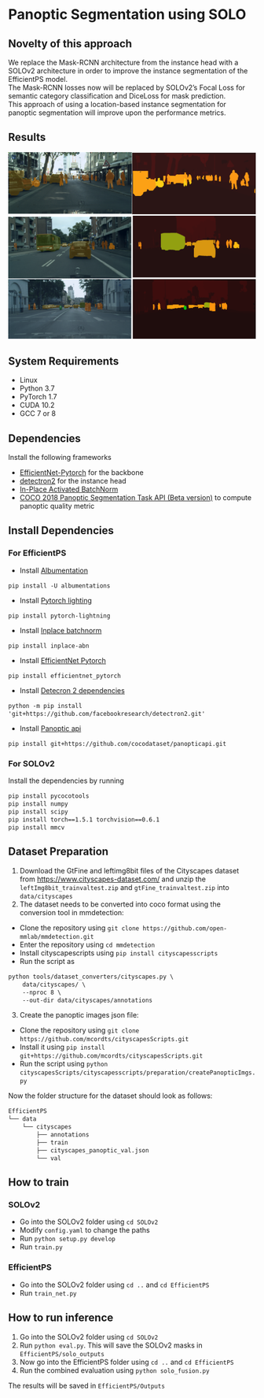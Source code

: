 # Panoptic Segmentation using SOLO

<!-- Panoptic segmentation is a scene understanding problem that combines the prediction from both instance and semantic segmentation into a general unified output.
This project implements a location-based panoptic segmentation model, modifying the state-of-the-art EfficientPS architecture by using SOLOv2 as the instance segmentation head instead of a Mask-RCNN. -->

## Novelty of this approach

We replace the Mask-RCNN architecture from the instance head with a SOLOv2 architecture in order to improve the instance segmentation of the EfficientPS model.\
The Mask-RCNN losses now will be replaced by SOLOv2’s Focal Loss for semantic category classification and DiceLoss for mask prediction.\
This approach of using a location-based instance segmentation for panoptic segmentation will improve upon the performance metrics.

## Results
<!-- ![image](./results/3.png) -->

![image](./results/1.png)
![image](./results/2.png)

## System Requirements
* Linux 
* Python 3.7
* PyTorch 1.7
* CUDA 10.2
* GCC 7 or 8

## Dependencies
Install the following frameworks

- [EfficientNet-Pytorch](https://github.com/lukemelas/EfficientNet-PyTorch) for the backbone
- [detectron2](https://github.com/facebookresearch/detectron2) for the instance head
- [In-Place Activated BatchNorm](https://github.com/mapillary/inplace_abn)
- [COCO 2018 Panoptic Segmentation Task API (Beta version)](https://github.com/cocodataset/panopticapi) to compute panoptic quality metric

## Install Dependencies
### For EfficientPS
- Install [Albumentation](https://albumentations.ai/)
```
pip install -U albumentations
```
- Install [Pytorch lighting](https://www.pytorchlightning.ai/)
```
pip install pytorch-lightning
```
- Install [Inplace batchnorm](https://github.com/mapillary/inplace_abn)
```
pip install inplace-abn
```
- Install [EfficientNet Pytorch](https://github.com/lukemelas/EfficientNet-PyTorch)
```
pip install efficientnet_pytorch
```
- Install [Detecron 2 dependencies](https://github.com/facebookresearch/detectron2)
```
python -m pip install 'git+https://github.com/facebookresearch/detectron2.git'
```
- Install [Panoptic api](https://github.com/cocodataset/panopticapi)
```
pip install git+https://github.com/cocodataset/panopticapi.git
```
### For SOLOv2
Install the dependencies by running
```
pip install pycocotools
pip install numpy
pip install scipy
pip install torch==1.5.1 torchvision==0.6.1
pip install mmcv
```

## Dataset Preparation

1. Download the GtFine and leftimg8bit files of the Cityscapes dataset from https://www.cityscapes-dataset.com/ and unzip the `leftImg8bit_trainvaltest.zip` and `gtFine_trainvaltest.zip` into `data/cityscapes`
2. The dataset needs to be converted into coco format using the conversion tool in mmdetection:
* Clone the repository using `git clone https://github.com/open-mmlab/mmdetection.git`
* Enter the repository using `cd mmdetection`
* Install cityscapescripts using `pip install cityscapesscripts`
* Run the script as 
```
python tools/dataset_converters/cityscapes.py \
    data/cityscapes/ \
    --nproc 8 \
    --out-dir data/cityscapes/annotations
```
3. Create the panoptic images json file:
* Clone the repository using `git clone https://github.com/mcordts/cityscapesScripts.git`
* Install it using `pip install git+https://github.com/mcordts/cityscapesScripts.git`
* Run the script using `python cityscapesScripts/cityscapesscripts/preparation/createPanopticImgs.py`

Now the folder structure for the dataset should look as follows:
```
EfficientPS
└── data
    └── cityscapes
        ├── annotations
        ├── train
        ├── cityscapes_panoptic_val.json
        └── val
```
## How to train

### SOLOv2
- Go into the SOLOv2 folder using `cd SOLOv2`
- Modify `config.yaml` to change the paths
- Run `python setup.py develop`
- Run `train.py`

### EfficientPS
- Go into the SOLOv2 folder using `cd ..` and `cd EfficientPS`
- Run `train_net.py`

## How to run inference
1. Go into the SOLOv2 folder using `cd SOLOv2`
2. Run `python eval.py`. This will save the SOLOv2 masks in `EfficientPS/solo_outputs`
3. Now go into the EfficientPS folder using `cd ..` and `cd EfficientPS`
4. Run the combined evaluation using `python solo_fusion.py`

The results will be saved in `EfficientPS/Outputs`

<!-- ### Why SOLOv2?
![image](https://user-images.githubusercontent.com/38180831/203141810-3c0e51b8-7a79-46ff-b0de-532efb184231.png) -->

<!-- ## EfficientPS Architecture

The original EfficientPS paper: [here](https://arxiv.org/abs/2004.02307)\
Code from the authors of EfficientPS: [here](https://github.com/DeepSceneSeg/EfficientPS)

![image](https://user-images.githubusercontent.com/38180831/203141883-79fd1093-eb06-4be8-8ddc-b9c8e63a911e.png) -->

<!-- ## Why EfficientPS?

Early research explored various techniques for Instance segmentation and Semantic segmentation separately. Initial panoptic segmentation methods heuristically combine predictions from state-of-the-art instance segmentation network and semantic segmentation network in a post-processing step. However, they suffered from large computational overhead, redundancy in learning and discrepancy between the predictions of each network.\
Recent works implemented top-down manner with shared components or in a bottom-up manner sequentially. This again did not utilize component sharing and suffered from low computational efficiency, slow runtimes and subpar results.\
EfficientPS:
- Shared backbone: EfficientNet
- Feature aligning semantic head, modified Mask R-CNN
- Panoptic fusion module: dynamic fusion of logits based on mask confidences
- Jointly optimized end-to-end, Depth-wise separable conv, Leaky ReLU
- 2 way FPN : semantically rich multiscale features -->

